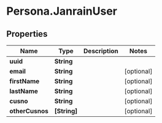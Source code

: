 # Persona.JanrainUser

## Properties

Name | Type | Description | Notes
------------ | ------------- | ------------- | -------------
**uuid** | **String** |  | 
**email** | **String** |  | [optional] 
**firstName** | **String** |  | [optional] 
**lastName** | **String** |  | [optional] 
**cusno** | **String** |  | [optional] 
**otherCusnos** | **[String]** |  | [optional] 



